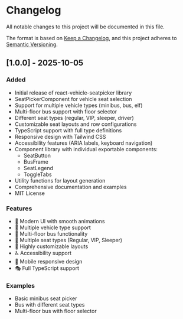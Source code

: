 # Changelog

All notable changes to this project will be documented in this file.

The format is based on [Keep a Changelog](https://keepachangelog.com/en/1.0.0/),
and this project adheres to [Semantic Versioning](https://semver.org/spec/v2.0.0.html).

## [1.0.0] - 2025-10-05

### Added
- Initial release of react-vehicle-seatpicker library
- SeatPickerComponent for vehicle seat selection
- Support for multiple vehicle types (minibus, bus, elf)
- Multi-floor bus support with floor selector
- Different seat types (regular, VIP, sleeper, driver)
- Customizable seat layouts and row configurations
- TypeScript support with full type definitions
- Responsive design with Tailwind CSS
- Accessibility features (ARIA labels, keyboard navigation)
- Component library with individual exportable components:
  - SeatButton
  - BusFrame  
  - SeatLegend
  - ToggleTabs
- Utility functions for layout generation
- Comprehensive documentation and examples
- MIT License

### Features
- 🎨 Modern UI with smooth animations
- 🚌 Multiple vehicle type support
- 🏢 Multi-floor bus functionality
- 🎯 Multiple seat types (Regular, VIP, Sleeper)
- 🔧 Highly customizable layouts
- ♿ Accessibility support
- 📱 Mobile responsive design
- 🎭 Full TypeScript support

### Examples
- Basic minibus seat picker
- Bus with different seat types
- Multi-floor bus with floor selector